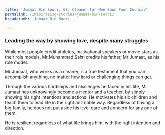 ```yaml
---
title: 'Jumaat Bin Soori, 68, Cleaner for Nee Soon Town Council'
permalink: /inspirasisg/stories/jumaat-bin-soori/
breadcrumb: 'Jumaat Bin Soori'

---
```



### **Leading the way by showing love, despite many struggles**

While most people credit athletes, motivational speakers or movie stars as their role models, Mr Muhammad Sahri credits his father,  Mr Jumaat, as his role model.

Mr Jumaat, who works as a cleaner, is a true testament that you can accomplish anything, no matter how hard or challenging things can get. 

Through the various hardships and challenges he faced in his life, Mr Jumaat has unknowingly become a mentor and a teacher, by simply showing his right intentions and actions. He motivates his six children and teach them to lead life in the right and noble way. Regardless of having a big family, he does not put aside his love, care and concern for any one of them.

He is resilient regardless of what life brings him, with the right intention and direction. 
